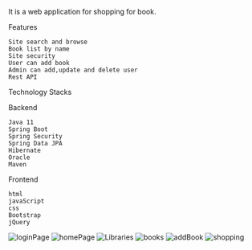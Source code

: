 It is a web application for shopping for book.

Features

    Site search and browse
    Book list by name
    Site security
    User can add book
    Admin can add,update and delete user
    Rest API

Technology Stacks

Backend

    Java 11
    Spring Boot 
    Spring Security
    Spring Data JPA
    Hibernate
    Oracle
    Maven

Frontend

    html
    javaScript
    css
    Bootstrap
    jQuery
    

![loginPage](https://user-images.githubusercontent.com/69106891/98164343-5cf23800-1ef9-11eb-9e55-37496e320331.png)
![homePage](https://user-images.githubusercontent.com/69106891/98164308-5237a300-1ef9-11eb-922c-32a2d6d1d2a3.png)
![Libraries](https://user-images.githubusercontent.com/69106891/98164324-58c61a80-1ef9-11eb-9847-951d426b6ad5.png)
![books](https://user-images.githubusercontent.com/69106891/98164297-4e0b8580-1ef9-11eb-9f44-6d6678a9ef73.png)
![addBook](https://user-images.githubusercontent.com/69106891/98164286-4946d180-1ef9-11eb-80bf-7661a3cd268a.png)
![shopping](https://user-images.githubusercontent.com/69106891/98171476-0ab71400-1f05-11eb-9296-b8a7f4342fc1.png)







